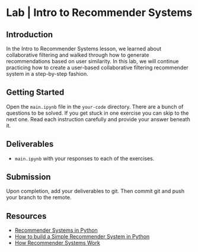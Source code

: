 

# Lab | Intro to Recommender Systems

## Introduction

In the Intro to Recommender Systems lesson, we learned about collaborative filtering and walked through how to generate recommendations based on user similarity. In this lab, we will continue practicing how to create a user-based collaborative filtering recommender system in a step-by-step fashion.

## Getting Started

Open the `main.ipynb` file in the `your-code` directory. There are a bunch of questions to be solved. If you get stuck in one exercise you can skip to the next one. Read each instruction carefully and provide your answer beneath it.

## Deliverables

- `main.ipynb` with your responses to each of the exercises.

## Submission

Upon completion, add your deliverables to git. Then commit git and push your branch to the remote.

## Resources

- [Recommender Systems in Python](https://www.datacamp.com/community/tutorials/recommender-systems-python)
- [How to build a Simple Recommender System in Python](https://towardsdatascience.com/how-to-build-a-simple-recommender-system-in-python-375093c3fb7d)
- [How Recommender Systems Work](https://medium.com/coinmonks/how-recommender-systems-works-python-code-850a770a656b)
